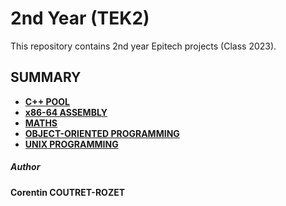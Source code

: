 # 2nd Year (TEK2)

This repository contains 2nd year Epitech projects (Class 2023).

## SUMMARY

* [**C++ POOL**](https://github.com/sheiiva/Epitech/tree/master/2ndYear/CPPPOOL)
* [**x86-64 ASSEMBLY**](https://github.com/sheiiva/Epitech/tree/master/2ndYear/ASM)
* [**MATHS**](https://github.com/sheiiva/Epitech/tree/master/2ndYear/MATHS)
* [**OBJECT-ORIENTED PROGRAMMING**](https://github.com/sheiiva/Epitech/tree/master/2ndYear/OOP)
* [**UNIX PROGRAMMING**](https://github.com/sheiiva/Epitech/tree/master/2ndYear/PSU)

##### Author
**Corentin COUTRET-ROZET**
